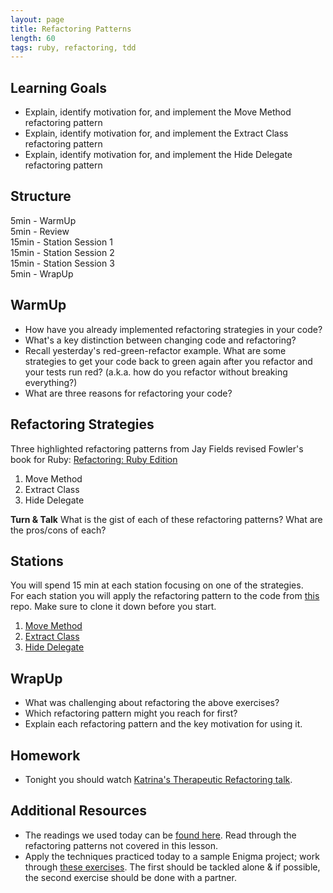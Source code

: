 ```yaml
---
layout: page
title: Refactoring Patterns
length: 60
tags: ruby, refactoring, tdd
---
```


## Learning Goals 
* Explain, identify motivation for, and implement the Move Method refactoring pattern
* Explain, identify motivation for, and implement the Extract Class refactoring pattern
* Explain, identify motivation for, and implement the Hide Delegate refactoring pattern

## Structure  

5min - WarmUp  
5min - Review  
15min - Station Session 1   
15min - Station Session 2  
15min - Station Session 3  
5min - WrapUp  

## WarmUp 

* How have you already implemented refactoring strategies in your code?
* What's a key distinction between changing code and refactoring?
* Recall yesterday's red-green-refactor example. What are some strategies to get your code back to green again after you refactor and your tests run red?  (a.k.a. how do you refactor without breaking everything?)
* What are three reasons for refactoring your code? 

## Refactoring Strategies
  
Three highlighted refactoring patterns from Jay Fields revised Fowler's book for Ruby:
[Refactoring: Ruby Edition](http://www.amazon.com/Refactoring-Edition-Addison-Wesley-Professional-Series/dp/0321984137)    
1.  Move Method  
2.  Extract Class
3.  Hide Delegate

**Turn & Talk** 
What is the gist of each of these refactoring patterns? What are the pros/cons of each?  

## Stations  
You will spend 15 min at each station focusing on one of the strategies.  
For each station you will apply the refactoring pattern to the code from [this](https://github.com/turingschool-examples/refactoring_patterns) repo. Make sure to clone it down before you start.  
1.  [Move Method](./refactoring_patterns_station_1.markdown)  
2.  [Extract Class](./refactoring_patterns_station_2.markdown)  
3.  [Hide Delegate](./refactoring_patterns_station_3.markdown)  

## WrapUp  

* What was challenging about refactoring the above exercises?  
* Which refactoring pattern might you reach for first?
* Explain each refactoring pattern and the key motivation for using it.

## Homework

*   Tonight you should watch [Katrina's Therapeutic Refactoring talk](http://confreaks.tv/videos/cascadiaruby2012-therapeutic-refactoring).

## Additional Resources

*   The readings we used today can be [found here](https://drive.google.com/file/d/0B4C6lfVKu-E7ZlFDTnhyTklXdm8/view?usp=sharing). Read through the refactoring patterns not covered in this lesson. 
* Apply the techniques practiced today to a sample Enigma project; work through [these exercises](https://github.com/turingschool-examples/enigma_refactoring_exercises). The first should be tackled alone & if possible, the second exercise should be done with a partner.
